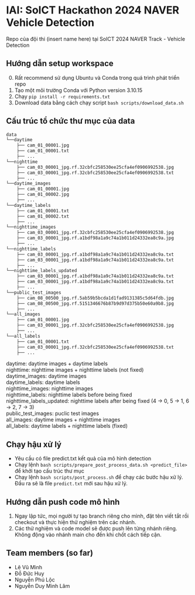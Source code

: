 # IAI: SoICT Hackathon 2024 NAVER Vehicle Detection

Repo của đội thi (insert name here) tại SoICT 2024 NAVER Track - Vehicle Detection

## Hướng dẫn setup workspace

0. Rất recommend sử dụng Ubuntu và Conda trong quá trình phát triển repo
1. Tạo một môi trường Conda với Python version 3.10.15
2. Chạy `pip install -r requirements.txt`
3. Download data bằng cách chạy script `bash scripts/download_data.sh`

## Cấu trúc tổ chức thư mục của data
```bash
data
└──daytime
    ├── cam_01_00001.jpg
    ├── cam_01_00001.txt
    ├── ...
└──nighttime
    ├── cam_03_00001_jpg.rf.32cbfc258530ee25cfa4ef0906992538.jpg
    ├── cam_03_00001_jpg.rf.32cbfc258530ee25cfa4ef0906992538.txt
    ├── ...
└──daytime_images
    ├── cam_01_00001.jpg
    ├── cam_01_00002.jpg
    ├── ...
└──daytime_labels
    ├── cam_01_00001.txt
    ├── cam_01_00002.txt
    ├── ...
└──nighttime_images
    ├── cam_03_00001_jpg.rf.32cbfc258530ee25cfa4ef0906992538.jpg
    ├── cam_03_00001_jpg.rf.a1bdf98a1a9c74a1b011d24332ea8c9a.jpg
    ├── ...
└──nighttime_labels
    ├── cam_03_00001_jpg.rf.a1bdf98a1a9c74a1b011d24332ea8c9a.txt
    ├── cam_03_00001_jpg.rf.a1bdf98a1a9c74a1b011d24332ea8c9a.txt
    ├── ...
└──nighttime_labels_updated
    ├── cam_03_00001_jpg.rf.a1bdf98a1a9c74a1b011d24332ea8c9a.txt
    ├── cam_03_00001_jpg.rf.a1bdf98a1a9c74a1b011d24332ea8c9a.txt
    ├── ...
└──public_test_images
    ├── cam_08_00500_jpg.rf.5ab59b5bcda1d1fad9131385c5d64fdb.jpg
    ├── cam_08_00500_jpg.rf.5151346676b87b9d97d375b50e60a9b8.jpg
    ├── ...
└──all_images
    ├── cam_01_00001.jpg
    ├── cam_03_00001_jpg.rf.32cbfc258530ee25cfa4ef0906992538.jpg
    ├── ...
└──all_labels
    ├── cam_01_00001.txt
    ├── cam_03_00001_jpg.rf.32cbfc258530ee25cfa4ef0906992538.txt
    ├── ...
```
daytime: daytime images + daytime labels  
nighttime: nighttime images + nighttime labels (not fixed)  
daytime_images: daytime images  
daytime_labels: daytime labels  
nighttime_images: nighttime images  
nighttime_labels: nighttime labels before being fixed  
nighttime_labels_updated: nighttime labels after being fixed (4 -> 0, 5 -> 1, 6 -> 2, 7 -> 3)  
public_test_images: puclic test images  
all_images: daytime images + nighttime images  
all_labels: daytime labels + nighttime labels (fixed)  

## Chạy hậu xử lý
- Yêu cầu có file predict.txt kết quả của mô hình detection
- Chạy lệnh `bash scripts/prepare_post_process_data.sh <predict_file>` để khởi tạo cấu trúc thư mục
- Chạy lệnh `bash scripts/post_process.sh` để chạy các bước hậu xử lý. Đầu ra sẽ là file `predict.txt` mới sau hậu xử lý.

## Hướng dẫn push code mô hình

1. Ngay lập tức, mọi người tự tạo branch riêng cho mình, đặt tên viết tắt rồi checkout và thực hiện thử nghiệm trên các nhánh.
2. Các thử nghiệm và code model sẽ được push lên từng nhánh riêng. Không động vào nhánh main cho đến khi chốt cách tiếp cận. 

## Team members (so far)

- Lê Vũ Minh
- Đỗ Đức Huy
- Nguyễn Phú Lộc
- Nguyễn Duy Minh Lâm
